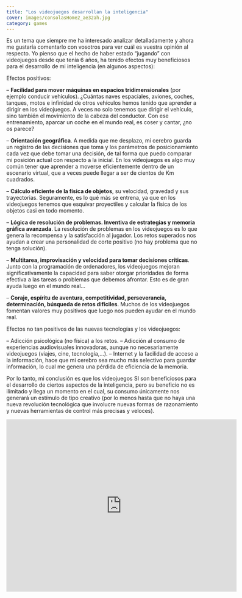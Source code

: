 ```yaml
---
title: "Los videojuegos desarrollan la inteligencia"
cover: images/consolasHome2_ae32ah.jpg
category: games
---
```


Es un tema que siempre me ha interesado analizar detalladamente y ahora me gustaría comentarlo con vosotros para ver cuál es vuestra opinión al respecto. Yo pienso que el hecho de haber estado “jugando” con videojuegos desde que tenía 6 años, ha tenido efectos muy beneficiosos para el desarrollo de mi inteligencia (en algunos aspectos):

Efectos positivos:

– **Facilidad para mover máquinas en espacios tridimensionales** (por ejemplo conducir vehículos). ¿Cuántas naves espaciales, aviones, coches, tanques, motos e infinidad de otros vehículos hemos tenido que aprender a dirigir en los videojuegos. A veces no solo tenemos que dirigir el vehículo, sino también el movimiento de la cabeza del conductor. Con ese entrenamiento, aparcar un coche en el mundo real, es coser y cantar, ¿no os parece?

– **Orientación geográfica**. A medida que me desplazo, mi cerebro guarda un registro de las decisiones que toma y los parámetros de posicionamiento cada vez que debe tomar una decisión, de tal forma que puedo comparar mi posición actual con respecto a la inicial. En los videojuegos es algo muy común tener que aprender a moverse eficientemente dentro de un escenario virtual, que a veces puede llegar a ser de cientos de Km cuadrados.

– **Cálculo eficiente de la física de objetos**, su velocidad, gravedad y sus trayectorias. Seguramente, es lo qué más se entrena, ya que en los videojuegos tenemos que esquivar proyectiles y calcular la física de los objetos casi en todo momento.

– **Lógica de resolución de problemas. Inventiva de estrategias y memoria gráfica avanzada**. La resolución de problemas en los videojuegos es lo que genera la recompensa y la satisfacción al jugador. Los retos superados nos ayudan a crear una personalidad de corte positivo (no hay problema que no tenga solución).

– **Multitarea, improvisación y velocidad para tomar decisiones críticas**. Junto con la programación de ordenadores, los videojuegos mejoran significativamente la capacidad para saber otorgar prioridades de forma efectiva a las tareas o problemas que debemos afrontar. Esto es de gran ayuda luego en el mundo real…

– **Coraje, espíritu de aventura, competitividad, perseverancia, determinación, búsqueda de retos difíciles**. Muchos de los videojuegos fomentan valores muy positivos que luego nos pueden ayudar en el mundo real.

Efectos no tan positivos de las nuevas tecnologías y los videojuegos:

– Adicción psicológica (no física) a los retos.
– Adicción al consumo de experiencias audiovisuales innovadoras, aunque no necesariamente videojuegos (viajes, cine, tecnología,…).
– Internet y la facilidad de acceso a la información, hace que mi cerebro sea mucho más selectivo para guardar información, lo cual me genera una pérdida de eficiencia de la memoria.

Por lo tanto, mi conclusión es que los videojuegos SI son beneficiosos para el desarrollo de ciertos aspectos de la inteligencia, pero su beneficio no es ilimitado y llega un momento en el cual, su consumo únicamente nos generará un estímulo de tipo creativo (por lo menos hasta que no haya una nueva revolución tecnológica que involucre nuevas formas de razonamiento y nuevas herramientas de control más precisas y veloces).

<iframe allowfullscreen="" frameborder="0" height="453" src="http://www.youtube.com/embed/vyzTOEyFL2Q?feature=oembed" width="604"></iframe>
